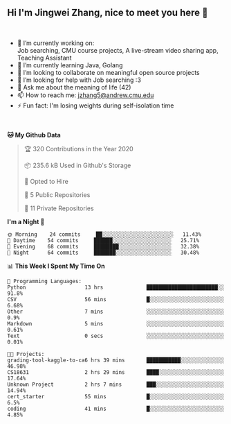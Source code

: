 Hi I'm Jingwei Zhang, nice to meet you here 👋
---
<br>


- 🔭 I’m currently working on: <br>
    Job searching, CMU course projects, A live-stream video sharing app, Teaching Assistant
- 🌱 I’m currently learning Java, Golang
- 👯 I’m looking to collaborate on meaningful open source projects
- 🤔 I’m looking for help with Job searching :3
- 💬 Ask me about the meaning of life (42)
- 📫 How to reach me: jzhang5@andrew.cmu.edu
- ⚡ Fun fact: I'm losing weights during self-isolation time
<br>


<!--START_SECTION:waka-->
**🐱 My Github Data** 

> 🏆 320 Contributions in the Year 2020
 > 
> 📦 235.6 kB Used in Github's Storage 
 > 
> 💼 Opted to Hire
 > 
> 📜 5 Public Repositories
 > 
> 🔑 11 Private Repositories 

**I'm a Night 🦉** 

```text
🌞 Morning    24 commits     ██░░░░░░░░░░░░░░░░░░░░░░░   11.43% 
🌆 Daytime    54 commits     ██████░░░░░░░░░░░░░░░░░░░   25.71% 
🌃 Evening    68 commits     ████████░░░░░░░░░░░░░░░░░   32.38% 
🌙 Night      64 commits     ███████░░░░░░░░░░░░░░░░░░   30.48%

```


📊 **This Week I Spent My Time On** 

```text
💬 Programming Languages: 
Python                   13 hrs              ███████████████████████░░   91.8% 
CSV                      56 mins             █░░░░░░░░░░░░░░░░░░░░░░░░   6.68% 
Other                    7 mins              ░░░░░░░░░░░░░░░░░░░░░░░░░   0.9% 
Markdown                 5 mins              ░░░░░░░░░░░░░░░░░░░░░░░░░   0.61% 
Text                     0 secs              ░░░░░░░░░░░░░░░░░░░░░░░░░   0.01%

🐱‍💻 Projects: 
grading-tool-kaggle-to-ca6 hrs 39 mins       ███████████░░░░░░░░░░░░░░   46.98% 
CS18631                  2 hrs 29 mins       ████░░░░░░░░░░░░░░░░░░░░░   17.64% 
Unknown Project          2 hrs 7 mins        ███░░░░░░░░░░░░░░░░░░░░░░   14.94% 
cert_starter             55 mins             █░░░░░░░░░░░░░░░░░░░░░░░░   6.5% 
coding                   41 mins             █░░░░░░░░░░░░░░░░░░░░░░░░   4.85%

```


<!--END_SECTION:waka-->

